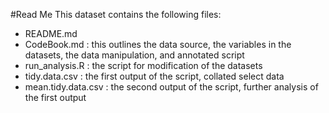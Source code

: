 #Read Me
This dataset contains the following files:
- README.md
- CodeBook.md : this outlines the data source, the variables in the datasets, the data manipulation, and annotated script 
- run_analysis.R : the script for modification of the datasets
- tidy.data.csv : the first output of the script, collated select data
- mean.tidy.data.csv : the second output of the script, further analysis of the first output
